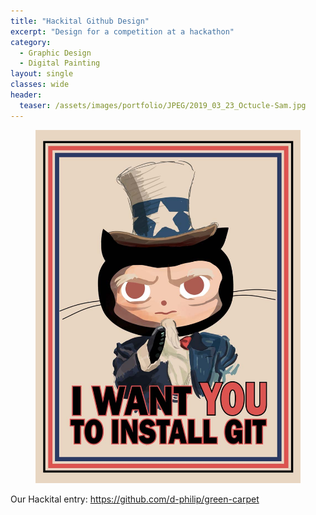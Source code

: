 ```yaml
---
title: "Hackital Github Design"
excerpt: "Design for a competition at a hackathon"
category:
  - Graphic Design
  - Digital Painting
layout: single
classes: wide
header:
  teaser: /assets/images/portfolio/JPEG/2019_03_23_Octucle-Sam.jpg
---
```


<figure class="align-center">
	<a href="/assets/images/portfolio/JPEG/2019_03_23_Octucle-Sam.jpg"><img src="/assets/images/portfolio/JPEG/2019_03_23_Octucle-Sam.jpg"></a>
</figure>

Our Hackital entry: https://github.com/d-philip/green-carpet
